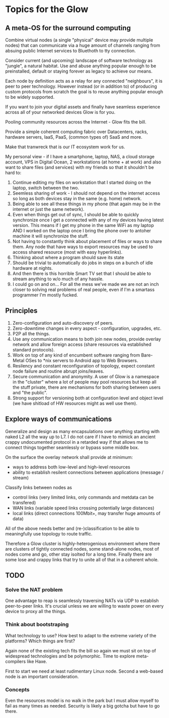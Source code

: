 # Topics for the Glow

## A meta-OS for the surround computing

Combine virtual nodes (a single "physical" device may provide multiple nodes) that can communicate via 
a huge amount of channels ranging from absuing public Internet services to Bluethoth to tty connection.

Consider current (and upcoming) landscape of software technology as "jungle", a natural habitat.
Use and abuse anything popular enough to be preinstalled, default or staying forever as legacy to achieve our means.

Each node by definition acts as a relay for any connected "neighbours", it is peer to peer technology.
However instead (or in addition to) of producing custom protocols from scratch the goal is to reuse anything popular enough to be widely supported.

If you want to join your digital assets and finally have seamless experience across
all of your networked devices Glow is for you. 

Pooling community resources across the Internet - Glow fits the bill.

Provide a simple coherent computing fabric over Datacenters, racks, hardware servers, IaaS, PaaS, (common types of) SaaS and more.


Make that tranwreck that is our IT ecosystem work for us.

My personal view - if I have a smartphone, laptop, NAS, a cloud storage account, VPS in Digital Ocean, 2 workstations (at home + at work) and also want to share files (and services) with my friends so that it shouldn't be hard to:

1. Continue editing my files on workstation that I started doing on the laptop, switch between the two. 
2. Seemless sharing of work - I should not depend on the internet access so long as both devices stay in the same (e.g. home) network.
3. Being able to see all these things in my phone (that again may be in the internet or just the same network).
4. Even when things get out of sync, I should be able to quickly synchronize once I get a connected with any of my devices having latest version. This means if I get my phone in the same WiFi as my laptop AND I worked on the laptop once I bring the phone over to antoher machine it will synchronize the stuff.
5. Not having to constantly think about placement of files or ways to share them. Any node that have ways to export resources may be used to access shared resource (most with easy hyperlinks).
6. Thinking about where a program should save its state
7. Should be trivial to automatically do jobs in steps on a bunch of idle hardware at nights.
8. And then there is this horrible Smart TV set that I should be able to stream anything to w/o much of any hassle.
9. I could go on and on... For all the mess we've made we are not an inch closer to solving real problems of real people, even if I'm a smartass programmer I'm mostly fucked.

## Principles

1. Zero-configuration and auto-discovery of peers.
2. Zero-downtime changes in every aspect - configuration, upgrades, etc.
3. P2P all the things.
4. Use any communication means to both join new nodes, provide overlay network and allow foreign access (share resources via established standard protocols).
5. Work on top of any kind of encumbent software ranging from Bare-Metal OSes to *nix servers to Android app to Web Browsers.
6. Resilency and constant reconfiguration of topology, expect constant node failure and routine abrupt joins/leaves.
7. Secure communication and anonymity. A user of Glow is a namespace in the "cluster" where a lot of people may pool resources but keep all the stuff private, there are mechanisms for both sharing between users and "the public".
8. Strong support for versioning both at configuration level and object level (we have shitload of HW resources might as well use them).


## Explore ways of communications

Generalize and design as many encapsulations over anything starting with naked L2 all the way up to L7.
I do not care if I have to mimick an ancient crappy undocumented protocol in a retarded way if that allows me to connect things together seamlessly or bypass some middle box.

On the surface the overlay network shall provide at minimum:
- ways to address both low-level and high-level resources
- ability to establish resilent connections between applications (message / stream)

Classify links between nodes as 
- control links (very limited links, only commands and metdata can be transfered)
- WAN links (variable speed links crossing potentially large distances)
- local links (direct connections 100Mbit+, may transfer huge amounts of data)

All of the above needs better and (re-)classification to be able to meaningfully use topology to route traffic.

Therefore a Glow cluster is highly-heterogenious environment where there are clusters of tightly connected nodes, some stand-alone nodes, most of nodes come and go, other stay isolted for a long time. Finally there are some lose and crappy links that try to unite all of that in a coherent whole.


## TODO

### Solve the NAT problem

One advantage to reap is seamlessly traversing NATs via UDP to establish peer-to-peer links. It's crucial unless we are willing to waste power on every device to proxy all the things.

### Think about bootstraping

What technology to use? How best to adapt to the extreme variety of the platforms? Which things are first?

Again none of the existing tech fits the bill so again we must sit on top of widespread technologies and be polymorphic. Time to explore meta-compilers like Haxe.

First to start we need at least rudimentary Linux node. Second a web-based node is an important consideration.

### Concepts

Even the resources model is no walk in the park but I must allow myself to fail as many times as needed.
Security is likely a big gotcha but have to go there.
